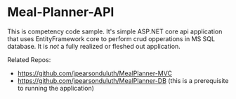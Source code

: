 # Meal-Planner-API

This is competency code sample. It's simple ASP.NET core api application that uses EntityFramework core to perform crud opperations in MS SQL database. It is *not* a fully realized or fleshed out application.

Related Repos: 
- https://github.com/jpearsonduluth/MealPlanner-MVC
- https://github.com/jpearsonduluth/MealPlanner-DB (this is a prerequisite to running the application)
